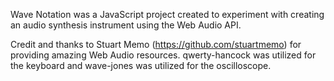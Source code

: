 Wave Notation was a JavaScript project created to experiment with creating an audio synthesis instrument using the Web Audio API.

Credit and thanks to Stuart Memo (https://github.com/stuartmemo) for providing amazing Web Audio resources. qwerty-hancock was utilized for the keyboard and wave-jones was utilized for the oscilloscope.
